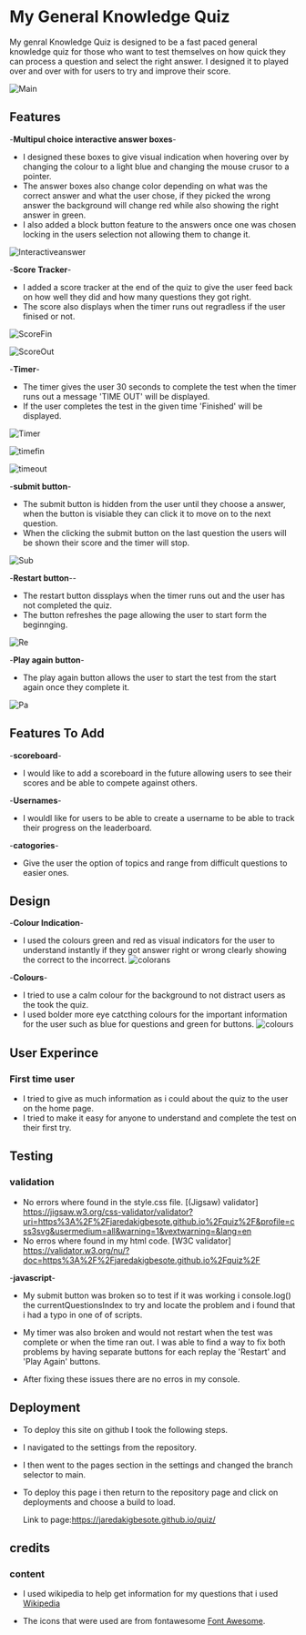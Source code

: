 # My General Knowledge Quiz

My genral Knowledge Quiz is designed to be a fast paced general knowledge quiz for those who want to test themselves on how quick they can process a question and select the right answer. I designed it to played over and over with for users to try and improve their score.

![Main](https://github.com/jaredakigbesote/quiz/blob/main/assets/media/quiz%20main.PNG)

## Features

-__Multipul choice interactive answer boxes__-
- I designed these boxes to give visual indication when hovering over by changing the colour to a light blue and changing the mouse crusor to a pointer.
- The answer boxes also change color depending on what was the correct answer and what the user chose, if they picked the wrong answer the background will change red while also showing the right answer in green.
- I also added a block button feature to the answers once one was chosen locking in the users selection not allowing them to change it.

![Interactiveanswer](https://github.com/jaredakigbesote/quiz/blob/main/assets/media/quiz%20questions.PNG)


-__Score Tracker__-
- I added a score  tracker at the end of the quiz to give the user feed back on how well they did and how many questions they got right.
- The score also displays when the timer runs out regradless if the user finised or not.

![ScoreFin](https://github.com/jaredakigbesote/quiz/blob/main/assets/media/quiz%20fin%20score.PNG)

![ScoreOut](https://github.com/jaredakigbesote/quiz/blob/main/assets/media/time%20out%20quiz.PNG)


-__Timer__-
- The timer gives the user 30 seconds to complete the test when the timer runs out a message 'TIME OUT' will be displayed.
- If the user completes the test in the given time 'Finished' will be displayed.

![Timer](https://github.com/jaredakigbesote/quiz/blob/main/assets/media/quiz%20timer.PNG)

![timefin](https://github.com/jaredakigbesote/quiz/blob/main/assets/media/quiz%20done.PNG)

![timeout](https://github.com/jaredakigbesote/quiz/blob/main/assets/media/quiz%20time%20out.PNG)


-__submit button__-
- The submit button is hidden from the user until they choose a answer, when the button is visiable they can click it to move on to the next question.
- When the clicking the submit button on the last question the users will be shown their score and the timer will stop.

![Sub](https://github.com/jaredakigbesote/quiz/blob/main/assets/media/quiz%20submit.PNG)

-__Restart button__--
- The restart button dissplays when the timer runs out and the user has not completed the quiz.
- The button refreshes the page allowing the user to start form the beginnging.

![Re](https://github.com/jaredakigbesote/quiz/blob/main/assets/media/re.PNG)

-__Play again button__-
- The play again button allows the user to start the test from the start again once they complete it.

![Pa](https://github.com/jaredakigbesote/quiz/blob/main/assets/media/quiz%20pa.PNG)

## Features To Add

-__scoreboard__-
- I would like to add a scoreboard in the future allowing users to see their scores and be able to compete against others.

-__Usernames__-
- I wouldl like for users to be able to create a username to be able to track their progress on the leaderboard.

-__catogories__-
- Give the user the option of topics and range from difficult questions to easier ones.

## Design

-__Colour Indication__-
- I used the colours green and red as visual indicators for the user to understand instantly if they got answer right or wrong clearly showing the correct to the incorrect.
![colorans](https://github.com/jaredakigbesote/quiz/blob/main/assets/media/quiz%20box.PNG)

-__Colours__-
- I tried to use a calm colour for the background to not distract users as the took the quiz. 
- I used bolder more eye catcthing colours for the important information for the user such as blue for questions and green for buttons.
![colours](https://github.com/jaredakigbesote/quiz/blob/main/assets/media/colours%20quiz.PNG)


## User Experince

### First time user
 - I tried to give as much information as i could about the quiz to the user on the home page.
 - I tried to make it easy for anyone to understand and complete the test on their first try.

 ## Testing
 ### validation

 - No errors where found in the style.css file. [(Jigsaw) validator] https://jigsaw.w3.org/css-validator/validator?uri=https%3A%2F%2Fjaredakigbesote.github.io%2Fquiz%2F&profile=css3svg&usermedium=all&warning=1&vextwarning=&lang=en
 - No erros where found in my html code. [W3C validator] https://validator.w3.org/nu/?doc=https%3A%2F%2Fjaredakigbesote.github.io%2Fquiz%2F

 -__javascript__-
 - My submit button was broken so to test if it was working i console.log() the currentQuestionsIndex to try and locate the problem and i found that i had a typo in one of of scripts.

 - My timer was also broken and would not restart when the test was complete or when the time ran out. I was able to find a way to fix both problems by having separate buttons for each replay the 'Restart' and 'Play Again' buttons.

 - After fixing these issues there are no erros in my console. 







## Deployment
- To deploy this site on github I took the following steps.
- I navigated to the settings from the repository.
- I then went to the pages section in the settings and changed the branch selector to main.
- To deploy this page i then return to the repository page and click on deployments and choose a build to load.
  
  
  Link to page:https://jaredakigbesote.github.io/quiz/

## credits
### content
- I used wikipedia to help get information for my questions that i used [Wikipedia](https://www.wikipedia.org/)

- The icons that were used are from fontawesome [Font Awesome](https://fontawesome.com/).

